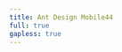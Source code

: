 ```yaml
---
title: Ant Design Mobile44
full: true
gapless: true
---
```


<code src="./components/home-page.tsx" inline="true"></code>